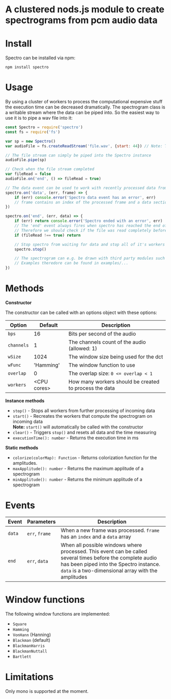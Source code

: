 # A clustered nods.js module to create spectrograms from pcm audio data

# Install

Spectro can be installed via npm:

`npm install spectro`

# Usage

By using a cluster of workers to process the computational expensive stuff the execution time can be decreased dramatically.
The spectrogram class is a writable stream where the data can be piped into.
So the easiest way to use it is to pipe a wav file into it:

```js
const Spectro = require('spectro')
const fs = require('fs')

var sp = new Spectro()
var audioFile = fs.createReadStream('file.wav', {start: 44}) // Note: The first 44 bytes are the wav-header

// The file stream can simply be piped into the Spectro instance
audioFile.pipe(sp)

// Check when the file stream completed
var fileRead = false
audioFile.on('end', () => fileRead = true)

// The data event can be used to work with recently processed data from the workers
spectro.on('data', (err, frame) => {
    if (err) console.error('Spectro data event has an error', err)
    // frame contains an index of the processed frame and a data section with the processed data
})

spectro.on('end', (err, data) => {
    if (err) return console.error('Spectro ended with an error', err)
    // The 'end' event always fires when spectro has reached the end of the currently processable data
    // Therefore we should check if the file was read completely before using the data
    if (fileRead !== true) return

    // Stop spectro from waiting for data and stop all of it's workers
    spectro.stop()

	// The spectrogram can e.g. be drawn with third party modules such as pngjs
	// Examples theredore can be found in examples/...
})
``` 

# Methods

**Constructor**

The constructor can be called with an options object with these options:

Option     | Default       | Description
-----------|---------------|------------
`bps`      | 16            | Bits per second of the audio
`channels` | 1             | The channels count of the audio (allowed: 1)
`wSize`    | 1024          | The window size being used for the dct
`wFunc`    | 'Hamming'     | The window function to use
`overlap`  | 0             | The overlap size: `0 <= overlap < 1`
`workers`  | \<CPU cores\> | How many workers should be created to process the data

**Instance methods**

* `stop()` - Stops all workers from further processing of incoming data
* `start()` - Recreates the workers that compute the spectrogram on incoming data  
**Note:** `start()` will automatically be called with the constructor
* `clear()` - Triggers `stop()` and resets all data and the time measuring
* `executionTime(): number` - Returns the execution time in ms

**Static methods**

* `colorize(colorMap): Function` - Returns colorization function for the amplitudes.
* `maxApplitude(): number` - Returns the maximum applitude of a spectrogram
* `minApplitude(): number` - Returns the minimum applitude of a spectrogram

# Events

Event  | Parameters     | Description
-------|----------------|------------
`data` | `err`, `frame` | When a new frame was processed. `frame` has an `index` and a `data` array
`end`  | `err`, `data` | When all possible windows where processed. This event can be called several times before the complete audio has been piped into the Spectro instance. `data` is a two-dimensional array with the amplitudes

# Window functions

The following window functions are implemented:

* `Square`
* `Hamming`
* `VonHann` (Hanning)
* `Blackman` (default)
* `BlackmanHarris`
* `BlackmanNuttall`
* `Bartlett`

# Limitations

Only mono is supported at the moment.